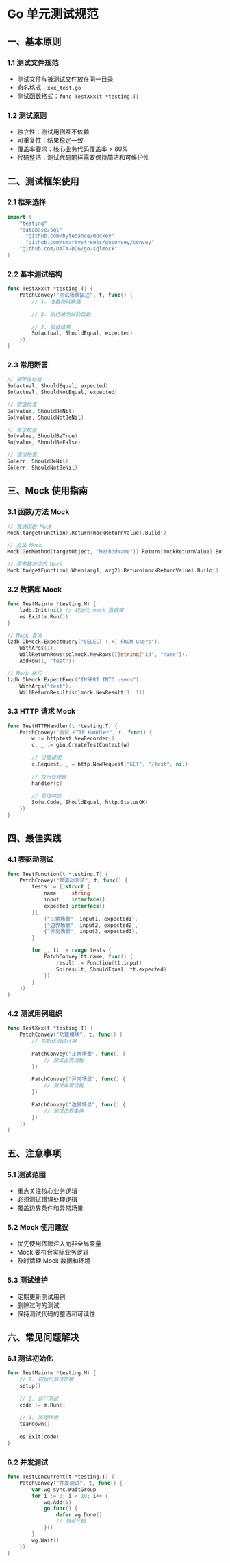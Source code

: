 # Go 单元测试规范

## 一、基本原则

### 1.1 测试文件规范
- 测试文件与被测试文件放在同一目录
- 命名格式：`xxx_test.go`
- 测试函数格式：`func TestXxx(t *testing.T)`

### 1.2 测试原则
- 独立性：测试用例互不依赖
- 可重复性：结果稳定一致
- 覆盖率要求：核心业务代码覆盖率 > 80%
- 代码整洁：测试代码同样需要保持简洁和可维护性

## 二、测试框架使用

### 2.1 框架选择
```go
import (
    "testing"
    "database/sql"
    . "github.com/bytedance/mockey"
    . "github.com/smartystreets/goconvey/convey"
    "github.com/DATA-DOG/go-sqlmock"
)
```

### 2.2 基本测试结构
```go
func TestXxx(t *testing.T) {
    PatchConvey("测试场景描述", t, func() {
        // 1. 准备测试数据
        
        // 2. 执行被测试的函数
        
        // 3. 验证结果
        So(actual, ShouldEqual, expected)
    })
}
```

### 2.3 常用断言
```go
// 相等性检查
So(actual, ShouldEqual, expected)
So(actual, ShouldNotEqual, expected)

// 空值检查
So(value, ShouldBeNil)
So(value, ShouldNotBeNil)

// 布尔检查
So(value, ShouldBeTrue)
So(value, ShouldBeFalse)

// 错误检查
So(err, ShouldBeNil)
So(err, ShouldNotBeNil)
```

## 三、Mock 使用指南

### 3.1 函数/方法 Mock
```go
// 普通函数 Mock
Mock(targetFunction).Return(mockReturnValue).Build()

// 方法 Mock
Mock(GetMethod(targetObject, "MethodName")).Return(mockReturnValue).Build()

// 带参数验证的 Mock
Mock(targetFunction).When(arg1, arg2).Return(mockReturnValue).Build()
```

### 3.2 数据库 Mock
```go
func TestMain(m *testing.M) {
    lzdb.Init(nil) // 初始化 mock 数据库
    os.Exit(m.Run())
}

// Mock 查询
lzdb.DbMock.ExpectQuery("SELECT (.+) FROM users").
    WithArgs(1).
    WillReturnRows(sqlmock.NewRows([]string{"id", "name"}).
    AddRow(1, "test"))

// Mock 执行
lzdb.DbMock.ExpectExec("INSERT INTO users").
    WithArgs("test").
    WillReturnResult(sqlmock.NewResult(1, 1))
```

### 3.3 HTTP 请求 Mock
```go
func TestHTTPHandler(t *testing.T) {
    PatchConvey("测试 HTTP Handler", t, func() {
        w := httptest.NewRecorder()
        c, _ := gin.CreateTestContext(w)
        
        // 设置请求
        c.Request, _ = http.NewRequest("GET", "/test", nil)
        
        // 执行处理器
        handler(c)
        
        // 验证响应
        So(w.Code, ShouldEqual, http.StatusOK)
    })
}
```

## 四、最佳实践

### 4.1 表驱动测试
```go
func TestFunction(t *testing.T) {
    PatchConvey("表驱动测试", t, func() {
        tests := []struct {
            name     string
            input    interface{}
            expected interface{}
        }{
            {"正常场景", input1, expected1},
            {"边界场景", input2, expected2},
            {"异常场景", input3, expected3},
        }

        for _, tt := range tests {
            PatchConvey(tt.name, func() {
                result := Function(tt.input)
                So(result, ShouldEqual, tt.expected)
            })
        }
    })
}
```

### 4.2 测试用例组织
```go
func TestXxx(t *testing.T) {
    PatchConvey("功能模块", t, func() {
        // 初始化测试环境
        
        PatchConvey("正常场景", func() {
            // 测试正常流程
        })
        
        PatchConvey("异常场景", func() {
            // 测试异常流程
        })
        
        PatchConvey("边界场景", func() {
            // 测试边界条件
        })
    })
}
```

## 五、注意事项

### 5.1 测试范围
- 重点关注核心业务逻辑
- 必须测试错误处理逻辑
- 覆盖边界条件和异常场景

### 5.2 Mock 使用建议
- 优先使用依赖注入而非全局变量
- Mock 要符合实际业务逻辑
- 及时清理 Mock 数据和环境

### 5.3 测试维护
- 定期更新测试用例
- 删除过时的测试
- 保持测试代码的整洁和可读性

## 六、常见问题解决

### 6.1 测试初始化
```go
func TestMain(m *testing.M) {
    // 1. 初始化测试环境
    setup()
    
    // 2. 运行测试
    code := m.Run()
    
    // 3. 清理环境
    teardown()
    
    os.Exit(code)
}
```

### 6.2 并发测试
```go
func TestConcurrent(t *testing.T) {
    PatchConvey("并发测试", t, func() {
        var wg sync.WaitGroup
        for i := 0; i < 10; i++ {
            wg.Add(1)
            go func() {
                defer wg.Done()
                // 测试代码
            }()
        }
        wg.Wait()
    })
}
```

